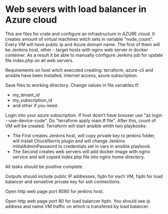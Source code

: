 # Web severs with load balancer in Azure cloud

This are files for crate and configure an infrastructure in AZURE cloud. It creates amount of virtual machines witch sets in  variable "node_count".
Every VM will have public ip and Azure domain name. The first of them will be Jenkins host, other - target hosts with nginx web server in docker conteiner.
As a result it be able to manually configure Jenkins job for update file index.php on all web servers.

Requirements on host witch executed creating: terraform, azure-cli and ansible have been installed, internet access, azure subscription.

Save files to working directory.
Change values in file variables.tf:
- my_tenant_id
- my_subscription_id
- and other if you need.

Login into your azure subscription. If host dosn't have brouser use "az login --use-device-code".
Do "terraform apply main.tf file".
After this, count of VM will be created.
Terraform will start ansible whith two playbooks:
- The First creates Jenkins host,  will copy private key to jenkins folder, will install ChuckNorris plugin
and  will change Jenkins initialAdminPassword to credentials set in vars in ansible playbook.
- The Second creates web servers will add docker image with nginx service and will copied index.php file into nginx home directory.

All tasks should be positive complete.

Outputs should include public IP addresses, fqdn for each VM, fqdn for load balancer and sensetive private key for ssh connections.

Open http web page port 8080 for jenkins host.

Open http web page port 80 for load balancer fqdn. You should see ip address and name VM traffic on which is transfered by load balancer.
